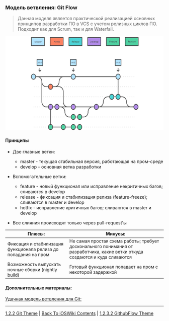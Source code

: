 ### Модель ветвления: Git Flow 

> Данная моделя является практической реализацией основных принципов разработки ПО в VCS с учетом релизных циклов ПО. 
Подходит как для Scrum, так и для Waterfall.

<img src="https://github.com/eldaroid/pictures/blob/master/other/GitFlow.png?raw=true" alt="alt text" width="600" height="300">

#### Принципы

* Две главные ветки:

    * master - текущая стабильная версия, работающая на пром-среде
    * develop - основная ветка разработки

* Вспомогательные ветки:

    * feature - новый функционал или исправление некритичных багов; сливаются в develop
    * release - фиксация и стабилизация релиза (feature-freeze); сливаются в master и develop
    * hotfix - исправление критичных багов; сливаются в master и develop

* Все слияния происходят только через pull-request'ы

| Плюсы: | Минусы: |
| ------------- |------------------|
| Фиксация и стабилизация функционала релиза до попадания на пром | Не самая простая схема работы; требует досконального понимания от разработчика, какие ветки откуда создаются и куда сливаются |
| Возможность выпускать ночные сборки (nightly build) | Готовый функционал попадает на пром с некоторой задержкой |

#### Дополнительные материалы:

[Удачная модель ветвления для Git:](https://habr.com/ru/post/106912/)

---

[1.2.2 Git Theme](../1.2.2%20Git.md) | [Back To iOSWiki Contents](https://github.com/eldaroid/iOSWiki) |  [1.2.3.2 GithubFlow Theme](./1.2.3.2%20Githubflow.md)

